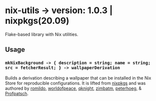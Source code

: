 # nix-utils -> version: 1.0.3 | nixpkgs(20.09)
Flake-based library with Nix utilities.

## Usage

### `mkNixBackground -> { description = string; name = string; src = fetcherResult; } -> wallpaperDerivation`
Builds a derivation describing a wallpaper that can be installed in the Nix Store for reproducible configurations. It is lifted from [nixpkgs](https://github.com/NixOS/nixpkgs/blob/d600f006643e074c2ef1d72e462e218b647a096c/pkgs/data/misc/nixos-artwork/wallpapers.nix#L7) and was authored by [romildo](https://github.com/romildo/), [worldofpeace](https://github.com/worldofpeace/), [qknight](https://github.com/qknight/), [zimbatm](https://github.com/zimbatm), [peterhoeg](https://github.com/peterhoeg/), & [Profpatsch](https://github.com/Profpatsch/).

